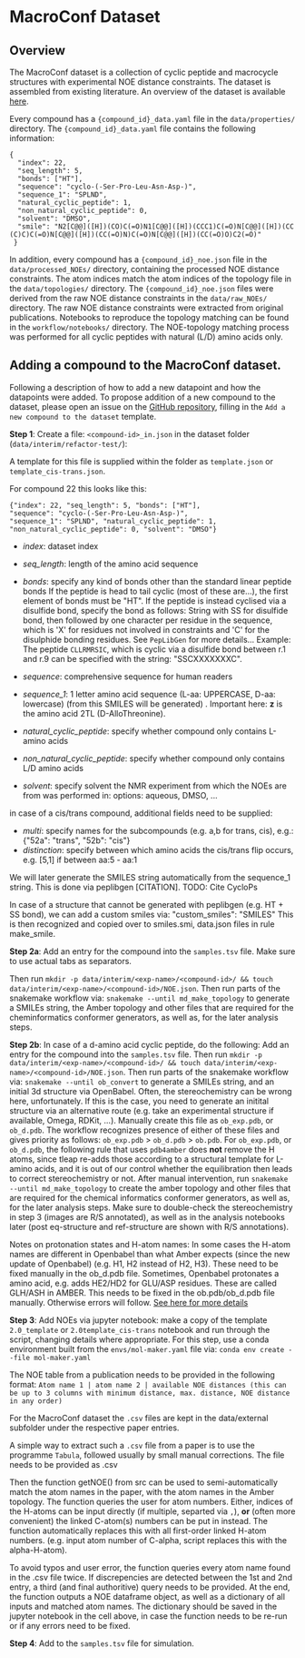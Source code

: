 # MacroConf Dataset
## Overview
The MacroConf dataset is a collection of cyclic peptide and macrocycle 
structures with experimental NOE distance constraints. The dataset is assembled
from existing literature. An overview of the dataset is available 
[here](data/external/22-09-2021_MacroConf-v2.1/MacroConf-data.xlsx).

Every compound has a `{compound_id}_data.yaml` file in the `data/properties/` directory.
The `{compound_id}_data.yaml` file contains the following information:

```
{
  "index": 22,
  "seq_length": 5,
  "bonds": ["HT"],
  "sequence": "cyclo-(-Ser-Pro-Leu-Asn-Asp-)",
  "sequence_1": "SPLND",
  "natural_cyclic_peptide": 1,
  "non_natural_cyclic_peptide": 0,
  "solvent": "DMSO",
  "smile": "N2[C@@]([H])(CO)C(=O)N1[C@@]([H])(CCC1)C(=O)N[C@@]([H])(CC (C)C)C(=O)N[C@@]([H])(CC(=O)N)C(=O)N[C@@]([H])(CC(=O)O)C2(=O)"
 }

```

In addition, every compound has a `{compound_id}_noe.json` file in the `data/processed_NOEs/` directory, containing the processed NOE distance constraints. The atom indices match the atom indices of the topology file in the `data/topologies/` directory. The `{compound_id}_noe.json` files were derived from the raw NOE distance constraints in the `data/raw_NOEs/` directory. The raw NOE distance constraints were extracted from original publications. Notebooks to reproduce the topology matching can be found in the `workflow/notebooks/` directory. The NOE-topology matching process was performed for all cyclic peptides with natural (L/D) amino acids only. 

## Adding a compound to the MacroConf dataset.
Following a description of how to add a new datapoint and how the datapoints were added. To propose addition of a new compound to the dataset, please open an issue on the [GitHub repository](https://github.com/D-Cru/03_macroconf/issues/new/choose), filling in the `Add a new compound to the dataset` template.

**Step 1**: Create a file: `<compound-id>_in.json` in the dataset folder (`data/interim/refactor-test/`):

A template for this file is supplied within the folder as `template.json` or `template_cis-trans.json`. 

For compound 22 this looks like this:

```
{"index": 22, "seq_length": 5, "bonds": ["HT"],
"sequence": "cyclo-(-Ser-Pro-Leu-Asn-Asp-)",
"sequence_1": "SPLND", "natural_cyclic_peptide": 1,
"non_natural_cyclic_peptide": 0, "solvent": "DMSO"}
```

* *index*: dataset index
* *seq_length*: length of the amino acid sequence
* *bonds*: specify any kind of bonds other than the standard linear peptide bonds
  If the peptide is head to tail cyclic (most of these are...), the first element of bonds
  must be "HT".
  If the peptide is instead cyclised via a disulfide bond, specify the bond as follows:
  String with SS for disulfide bond, then followed by one character per residue in the sequence, which is 'X' for residues not involved in constraints and 'C' for the disulphide bonding residues.
  See `PepLibGen` for more details...
  Example:
  The peptide `CLLRMRSIC`, which is cyclic via a disulfide bond between r.1 and r.9
  can be specified with the string: "SSCXXXXXXXC".

* *sequence*: comprehensive sequence for human readers
* *sequence_1*: 1 letter amino acid sequence (L-aa: UPPERCASE, D-aa: lowercase) (from this SMILES will be generated) . Important here: **z** is the amino acid 2TL (D-AlloThreonine).
* *natural_cyclic_peptide*: specify whether compound only contains L-amino acids
* *non_natural_cyclic_peptide*: specify whether compound only contains L/D amino acids
* *solvent*: specify solvent the NMR experiment from which the NOEs are from
  was performed in: options: aqueous, DMSO, ...

in case of a cis/trans compound, additional fields need to be supplied:
* *multi*: specify names for the subcompounds (e.g. a,b for trans, cis), e.g.: {"52a": "trans", "52b": "cis"}
* *distinction*: specify between which amino acids the cis/trans flip occurs, e.g. [5,1] if between aa:5 - aa:1

We will later generate the SMILES string automatically from the sequence_1 string. This is done via peplibgen [CITATION].
TODO: Cite CycloPs

In case of a structure that cannot be generated with peplibgen (e.g. HT + SS bond), we can add a custom smiles via:
"custom_smiles": "SMILES"
This is then recognized and copied over to smiles.smi, data.json files in rule make_smile.

**Step 2a**: Add an entry for the compound into the `samples.tsv` file. Make sure to use actual tabs as separators.

Then run `mkdir -p data/interim/<exp-name>/<compound-id>/ && touch data/interim/<exp-name>/<compound-id>/NOE.json`.
Then run parts of the snakemake workflow via: `snakemake --until md_make_topology` to generate a SMILEs string, the Amber topology
   and other files that are required for the cheminformatics conformer generators, as well as, for the later analysis steps.

**Step 2b**: In case of a d-amino acid cyclic peptide, do the following:
Add an entry for the compound into the `samples.tsv` file.
Then run `mkdir -p data/interim/<exp-name>/<compound-id>/ && touch data/interim/<exp-name>/<compound-id>/NOE.json`.
Then run parts of the snakemake workflow via: `snakemake --until ob_convert` to generate a SMILEs string, and an initial 3d structure via OpenBabel. Often, the stereochemistry can be wrong here, unfortunately. If this is the case, you need to generate an initital structure via an alternative route (e.g. take an experimental structure if available, Omega, RDKit, ...). Manually create this file as `ob_exp.pdb`, or `ob_d.pdb`. The workflow recognizes presence of either of these files and gives priority as follows: `ob_exp.pdb` > `ob_d.pdb` > `ob.pdb`. For `ob_exp.pdb`, or `ob_d.pdb`, the following rule that uses `pdb4amber` does **not** remove the H atoms, since tleap re-adds those according to a structural template for L-amino acids, and it is out of our control whether the equilibration then leads to correct stereochemistry or not. After manual intervention, run `snakemake --until md_make_topology` to create the amber topology and other files that are required for the chemical informatics conformer generators, as well as, for the later analysis steps.
Make sure to double-check the stereochemistry in step 3 (images are R/S annotated), as well as in the analysis notebooks later (post eq-structure and ref-structure are shown with R/S annotations).

Notes on protonation states and H-atom names:
In some cases the H-atom names are different in Openbabel than what Amber expects (since the new update of Openbabel) (e.g. H1, H2 instead of H2, H3). These need to be fixed manually in the ob_d.pdb file. Sometimes, Openbabel protonates a amino
acid, e.g. adds HE2/HD2 for GLU/ASP residues. These are called GLH/ASH in AMBER. This needs to be fixed in the ob.pdb/ob_d.pdb file manually. Otherwise errors will follow. [See here for more details](http://archive.ambermd.org/201807/0152.html) 

**Step 3**: Add NOEs via jupyter notebook: make a copy of the template `2.0_template` or `2.0template_cis-trans` notebook and run through the script, changing details where appropriate.
  For this step, use a conda environment built from the `envs/mol-maker.yaml` file via:
  `conda env create --file mol-maker.yaml`

  The NOE table from a publication needs to be provided in the following format:
  `Atom name 1 | atom name 2 | available NOE distances (this can be up to 3 columns
    with minimum distance, max. distance, NOE distance in any order)`
  
  For the MacroConf dataset the `.csv` files are kept in the data/external subfolder under the respective paper entries.
  
  A simple way to extract such a `.csv` file from a paper is to use the programme
  `Tabula`, followed usually by small manual corrections.
  The file needs to be provided as .csv

  Then the function getNOE() from src can be used to semi-automatically match the
  atom names in the paper, with the atom names in the Amber topology. The function
  queries the user for atom numbers. Either, indices of the H-atoms can be input directly
  (if multiple, separted via `,`), **or** (often more convenient) the linked C-atom(s)
  numbers can be put in instead. The function automatically replaces this with
  all first-order linked H-atom numbers. (e.g. input atom number of C-alpha, script
  replaces this with the alpha-H-atom).

  To avoid typos and user error, the function queries every atom name found in the .csv file
  twice. If discrepencies are detected between the 1st and 2nd entry, a third
  (and final authoritive) query needs to be provided. At the end, the function outputs a
  NOE dataframe object, as well as a dictionary of all inputs and matched atom names.
  The dictionary should be saved in the jupyter notebook in the cell above, in case the function needs to be re-run
  or if any errors need to be fixed.


**Step 4**: Add <compound-id> to the `samples.tsv` file for simulation.
